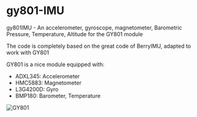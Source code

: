 # gy801-IMU
gy801IMU - An accelerometer, gyroscope, magnetometer, Barometric Pressure, Temperature, Altitude for the GY801 module

The code is completely based on the great code of BerryIMU, adapted to work with GY801

GY801 is a nice module equipped with:
* ADXL345: Accelerometer
* HMC5883: Magnetometer
* L3G4200D: Gyro
* BMP180: Barometer, Temperature


![GY801](http://i1.wp.com/www.forkrobotics.com/wp-content/uploads/2013/05/GY80_top.jpg "GY801")
